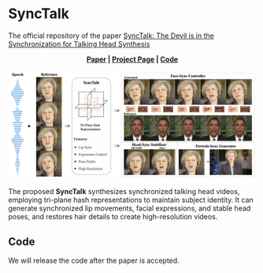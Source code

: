 # SyncTalk
The official repository of the paper [SyncTalk: The Devil is in the Synchronization for Talking Head Synthesis](https://arxiv.org/abs/)

<p align='center'>
  <b>
    <a href="https://arxiv.org/abs/">Paper</a>
    | 
    <a href="https://ziqiaopeng.github.io/synctalk/">Project Page</a>
    |
    <a href="https://github.com/ZiqiaoPeng/SyncTalk">Code</a> 
  </b>
</p> 
  <p align='center'>  
    <img src='image/synctalk.png' width='1000'/>
  </p>

  The proposed **SyncTalk** synthesizes synchronized talking head videos, employing tri-plane hash representations to maintain subject identity. It can generate synchronized lip movements, facial expressions, and stable head poses, and restores hair details to create high-resolution videos.

  ## Code

We will release the code after the paper is accepted.

